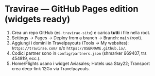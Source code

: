 # Travirae — GitHub Pages edition (widgets ready)
1) Crea un repo GitHub (es. `travirae-site`) e carica **tutti** i file nella root.
2) Settings → Pages → Deploy from a branch → Branch: `main` (root).
3) Aggiungi i domini in Travelpayouts (Tools → My websites): `https://travirae.com/` e/o `https://USERNAME.github.io/`.
4) Codici partner sono in `config/partners.json` (shmarker 669407, trs 454819, ecc.).
5) Home/Flights usano i widget Aviasales; Hotels usa Stay22; Transport crea deep-link 12Go via Travelpayouts.
